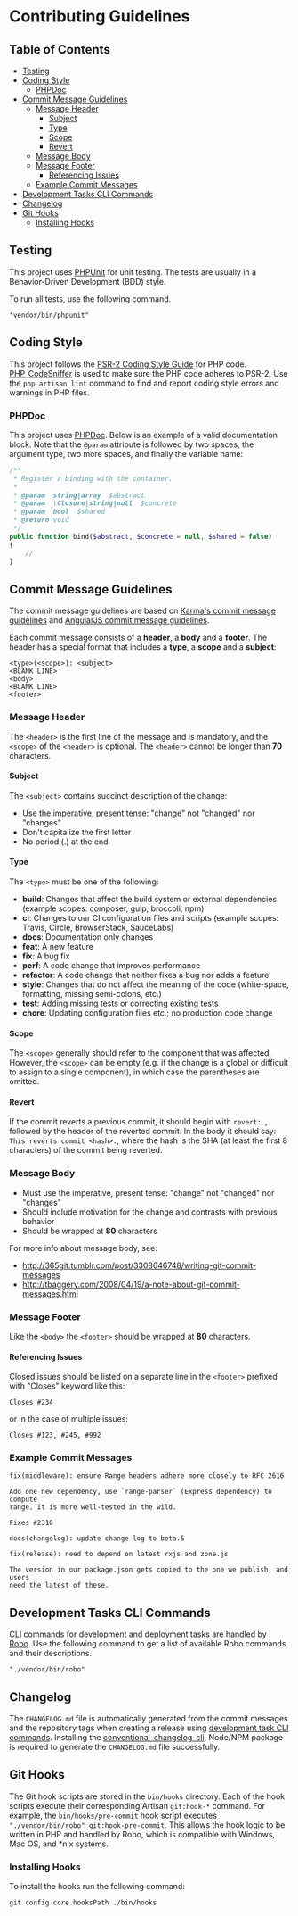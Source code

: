 Contributing Guidelines
=======================

Table of Contents
-----------------

<!--lint disable list-item-spacing-->

- [Testing](#testing)
- [Coding Style](#coding-style)
  - [PHPDoc](#phpdoc)
- [Commit Message Guidelines](#commit-message-guidelines)
  - [Message Header](#message-header)
    - [Subject](#subject)
    - [Type](#type)
    - [Scope](#scope)
    - [Revert](#revert)
  - [Message Body](#message-body)
  - [Message Footer](#message-footer)
    - [Referencing Issues](#referencing-issues)
  - [Example Commit Messages](#example-commit-messages)
- [Development Tasks CLI Commands](#development-tasks-cli-commands)
- [Changelog](#changelog)
- [Git Hooks](#git-hooks)
  - [Installing Hooks](#installing-hooks)

<!--lint enable list-item-spacing-->

Testing
-------

This project uses [PHPUnit](https://phpunit.de) for unit testing. The tests are
usually in a Behavior-Driven Development (BDD) style.

To run all tests, use the following command.
```shell
"vendor/bin/phpunit"
```

Coding Style
------------

This project follows the [PSR-2 Coding Style
Guide](https://www.php-fig.org/psr/psr-2/) for PHP code.
[PHP_CodeSniffer](https://github.com/squizlabs/PHP_CodeSniffer) is used to
make sure the PHP code adheres to PSR-2. Use the `php artisan lint` command to
find and report coding style errors and warnings in PHP files.

### PHPDoc

This project uses
[PHPDoc](https://docs.phpdoc.org/references/phpdoc/index.html). Below is an
example of a valid documentation block. Note that the `@param` attribute is
followed by two spaces, the argument type, two more spaces, and finally the
variable name:

```php
/**
 * Register a binding with the container.
 *
 * @param  string|array  $abstract
 * @param  \Closure|string|null  $concrete
 * @param  bool  $shared
 * @return void
 */
public function bind($abstract, $concrete = null, $shared = false)
{
    //
}
```

Commit Message Guidelines
-------------------------

The commit message guidelines are based on
[Karma's commit message guidelines](http://karma-runner.github.io/1.0/dev/git-commit-msg.html)
and [AngularJS commit message guidelines](https://github.com/angular/angular/blob/master/CONTRIBUTING.md).

Each commit message consists of a **header**, a **body** and a **footer**. The
header has a special format that includes a **type**, a **scope** and a
**subject**:

```text
<type>(<scope>): <subject>
<BLANK LINE>
<body>
<BLANK LINE>
<footer>
```

### Message Header

The `<header>` is the first line of the message and is mandatory, and the
`<scope>` of the `<header>` is optional. The `<header>` cannot be longer than
**70** characters.

#### Subject
The `<subject>` contains succinct description of the change:

- Use the imperative, present tense: "change" not "changed" nor "changes"
- Don't capitalize the first letter
- No period (.) at the end

#### Type
The `<type>` must be one of the following:

<!--lint disable list-item-spacing-->

- **build**: Changes that affect the build system or external dependencies
  (example scopes: composer, gulp, broccoli, npm)
- **ci**: Changes to our CI configuration files and scripts (example scopes:
  Travis, Circle, BrowserStack, SauceLabs)
- **docs**: Documentation only changes
- **feat**: A new feature
- **fix**: A bug fix
- **perf**: A code change that improves performance
- **refactor**: A code change that neither fixes a bug nor adds a feature
- **style**: Changes that do not affect the meaning of the code (white-space,
  formatting, missing semi-colons, etc.)
- **test**: Adding missing tests or correcting existing tests
- **chore**: Updating configuration files etc.; no production code change

<!--lint enable list-item-spacing-->

#### Scope

The `<scope>` generally should refer to the component that was affected.
However, the `<scope>` can be empty (e.g. if the change is a global or difficult
to assign to a single component), in which case the parentheses are omitted.

#### Revert

If the commit reverts a previous commit, it should begin with `revert: `,
followed by the header of the reverted commit. In the body it should say:
`This reverts commit <hash>.`, where the hash is the SHA (at least the first 8
characters) of the commit being reverted.

### Message Body

- Must use the imperative, present tense: "change" not "changed" nor "changes"
- Should include motivation for the change and contrasts with previous behavior
- Should be wrapped at **80** characters

For more info about message body, see:
- <http://365git.tumblr.com/post/3308646748/writing-git-commit-messages>
- <http://tbaggery.com/2008/04/19/a-note-about-git-commit-messages.html>

### Message Footer

Like the `<body>` the `<footer>` should be wrapped at **80** characters.

#### Referencing Issues

Closed issues should be listed on a separate line in the `<footer>` prefixed
with "Closes" keyword like this:

```text
Closes #234
```

or in the case of multiple issues:

```text
Closes #123, #245, #992
```

### Example Commit Messages

```text
fix(middleware): ensure Range headers adhere more closely to RFC 2616

Add one new dependency, use `range-parser` (Express dependency) to compute
range. It is more well-tested in the wild.

Fixes #2310
```

```text
docs(changelog): update change log to beta.5
```

```text
fix(release): need to depend on latest rxjs and zone.js

The version in our package.json gets copied to the one we publish, and users
need the latest of these.
```

Development Tasks CLI Commands
------------------------------

CLI commands for development and deployment tasks are handled by
[Robo](https://robo.li/). Use the following command to get a list of available
Robo commands and their descriptions.
```shell
"./vendor/bin/robo"
```

Changelog
---------

The `CHANGELOG.md` file is automatically generated from the commit messages and
the repository tags when creating a release using [development task CLI commands](#development-tasks-cli-commands).
Installing the [conventional-changelog-cli](https://github.com/conventional-changelog/conventional-changelog/tree/master/packages/conventional-changelog-cli),
Node/NPM package is required to generate the `CHANGELOG.md` file successfully.

Git Hooks
---------

The Git hook scripts are stored in the `bin/hooks` directory. Each of the hook
scripts execute their corresponding Artisan `git:hook-*` command. For example,
the `bin/hooks/pre-commit` hook script executes `"./vendor/bin/robo" git:hook-pre-commit`.
This allows the hook logic to be written in PHP and handled by Robo, which is
compatible with Windows, Mac OS, and \*nix systems.

### Installing Hooks

To install the hooks run the following command:
```shell
git config core.hooksPath ./bin/hooks
```
